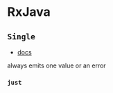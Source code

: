 # RxJava

## `Single`
* [docs](http://reactivex.io/documentation/single.html)

always emits one value or an error

### `just`
